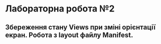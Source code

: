 # Лабораторна робота №2

## Збереження стану Views при зміні орієнтації екран. Робота з  layout файлу Manifest.
